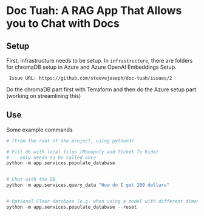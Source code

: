 # Doc Tuah: A RAG App That Allows you to Chat with Docs

## Setup

First, infrastructure needs to be setup. In `infrastructure`, there are folders for chromaDB setup in Azure and Azure OpenAI Embeddings Setup.

<!-- TODO(stjoseph): Streamline the Terraform deployment to have one file set up everything  -->
     Issue URL: https://github.com/steevejoseph/doc-tuah/issues/2

Do the chromaDB part first with Terraform and then do the Azure setup part (working on streamlining this)

## Use

Some example commands

```python
# (From the root of the project, using python3)

# Fill db with local files (Monopoly and Ticket To Ride)
#  - only needs to be called once
python -m app.services.populate_database


# Chat with the DB
python -m app.services.query_data "How do I get 200 dollars"


# Optional Clear database (e.g. when using a model with different dimensionality)
python -m app.services.populate_database --reset
```
